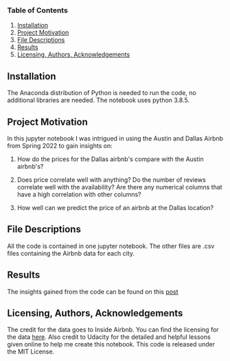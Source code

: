 ### Table of Contents

1. [Installation](https://github.com/Pav-Van/Dallas-Austin-Airbnb-Analysis/edit/main/README.md#installation)
2. [Project Motivation](https://github.com/Pav-Van/Dallas-Austin-Airbnb-Analysis/edit/main/README.md#project-motivation)
3. [File Descriptions](https://github.com/Pav-Van/Dallas-Austin-Airbnb-Analysis/edit/main/README.md#file-descriptions)
4. [Results](https://github.com/Pav-Van/Dallas-Austin-Airbnb-Analysis/edit/main/README.md#results)
5. [Licensing, Authors, Acknowledgements](https://github.com/Pav-Van/Dallas-Austin-Airbnb-Analysis/edit/main/README.md#licensing-authors-acknowledgements)


## Installation
 
The Anaconda distribution of Python is needed to run the code, no additional libraries are needed. The notebook uses python 3.8.5.

## Project Motivation

In this jupyter notebook I was intrigued in using the Austin and Dallas Airbnb from Spring 2022 to gain insights on:

1. How do the prices for the Dallas airbnb's compare with the Austin airbnb's?

2. Does price correlate well with anything? Do the number of reviews correlate well with the availability? Are there any numerical columns that have a high correlation with other columns?

3. How well can we predict the price of an airbnb at the Dallas location?

## File Descriptions

All the code is contained in one jupyter notebook. The other files are .csv files containing the Airbnb data for each city.

## Results

The insights gained from the code can be found on this [post](https://medium.com/@Philip_Van/dallas-vs-austin-airbnbs-can-you-predict-the-prices-7c352a58d42)

## Licensing, Authors, Acknowledgements

The credit for the data goes to Inside Airbnb. You can find the licensing for the data [here](http://insideairbnb.com/get-the-data/). Also credit to Udacity for the detailed and helpful lessons given online to help me create this notebook. This code is released under the MIT License.
